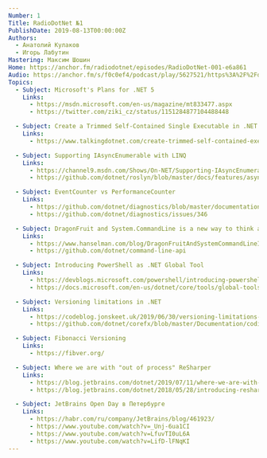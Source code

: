 ```yaml
---
Number: 1
Title: RadioDotNet №1
PublishDate: 2019-08-13T00:00:00Z
Authors:
  - Анатолий Кулаков
  - Игорь Лабутин
Mastering: Максим Шошин
Home: https://anchor.fm/radiodotnet/episodes/RadioDotNet-001-e6a861
Audio: https://anchor.fm/s/f0c0ef4/podcast/play/5627521/https%3A%2F%2Fd3ctxlq1ktw2nl.cloudfront.net%2Fstaging%2F2019-9-5%2F26806926-44100-2-3cc2d4aa415a7.mp3
Topics:
  - Subject: Microsoft's Plans for .NET 5
    Links:
      - https://msdn.microsoft.com/en-us/magazine/mt833477.aspx
      - https://twitter.com/ziki_cz/status/1151284877104488448

  - Subject: Create a Trimmed Self-Contained Single Executable in .NET Core 3.0
    Links:
      - https://www.talkingdotnet.com/create-trimmed-self-contained-executable-in-net-core-3-0/

  - Subject: Supporting IAsyncEnumerable with LINQ
    Links:
      - https://channel9.msdn.com/Shows/On-NET/Supporting-IAsyncEnumerable-with-LINQ
      - https://github.com/dotnet/roslyn/blob/master/docs/features/async-streams.md

  - Subject: EventCounter vs PerformanceCounter
    Links:
      - https://github.com/dotnet/diagnostics/blob/master/documentation/dotnet-counters-instructions.md
      - https://github.com/dotnet/diagnostics/issues/346

  - Subject: DragonFruit and System.CommandLine is a new way to think about .NET Console apps
    Links:
      - https://www.hanselman.com/blog/DragonFruitAndSystemCommandLineIsANewWayToThinkAboutNETConsoleApps.aspx
      - https://github.com/dotnet/command-line-api

  - Subject: Introducing PowerShell as .NET Global Tool
    Links:
      - https://devblogs.microsoft.com/powershell/introducing-powershell-as-net-global-tool/
      - https://docs.microsoft.com/en-us/dotnet/core/tools/global-tools

  - Subject: Versioning limitations in .NET
    Links:
      - https://codeblog.jonskeet.uk/2019/06/30/versioning-limitations-in-net/
      - https://github.com/dotnet/corefx/blob/master/Documentation/coding-guidelines/breaking-change-rules.md

  - Subject: Fibonacci Versioning
    Links:
      - https://fibver.org/

  - Subject: Where we are with "out of process" ReSharper
    Links:
      - https://blog.jetbrains.com/dotnet/2019/07/11/where-we-are-with-out-of-process-resharper/
      - https://blog.jetbrains.com/dotnet/2018/05/28/introducing-resharper-performance-series/

  - Subject: JetBrains Open Day в Петербурге
    Links:
      - https://habr.com/ru/company/JetBrains/blog/461923/
      - https://www.youtube.com/watch?v=_Unj-6ua1CI
      - https://www.youtube.com/watch?v=LfuvTI0uL6A
      - https://www.youtube.com/watch?v=LifD-lFNqKI
---
```

